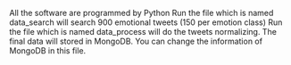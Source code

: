 All the software are programmed by Python
Run the file which is named data_search will search 900 emotional tweets (150 per emotion class)
Run the file which is named data_process will do the tweets normalizing. The final data will stored in MongoDB. You can change the information of MongoDB in this file.
